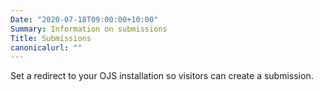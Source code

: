 ```yaml
---
Date: "2020-07-18T09:00:00+10:00"
Summary: Information on submissions
Title: Submissions
canonicalurl: ""
---
```


Set a redirect to your OJS installation so visitors can create a submission.